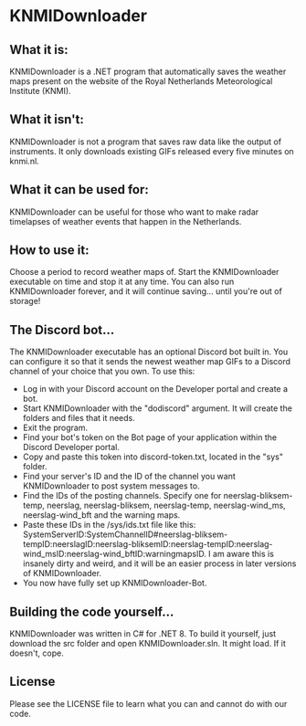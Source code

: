 # KNMIDownloader

## What it is:

KNMIDownloader is a .NET program that automatically saves the weather maps present on the website of the Royal Netherlands Meteorological Institute (KNMI).

## What it isn't:

KNMIDownloader is not a program that saves raw data like the output of instruments. It only downloads existing GIFs released every five minutes on knmi.nl.

## What it can be used for:

KNMIDownloader can be useful for those who want to make radar timelapses of weather events that happen in the Netherlands.

## How to use it:

Choose a period to record weather maps of. Start the KNMIDownloader executable on time and stop it at any time.
You can also run KNMIDownloader forever, and it will continue saving... until you're out of storage!

## The Discord bot...

The KNMIDownloader executable has an optional Discord bot built in. You can configure it so that it sends the newest weather map GIFs to a Discord channel of your choice that you own. To use this:

- Log in with your Discord account on the Developer portal and create a bot.
- Start KNMIDownloader with the "dodiscord" argument. It will create the folders and files that it needs.
- Exit the program.
- Find your bot's token on the Bot page of your application within the Discord Developer portal.
- Copy and paste this token into discord-token.txt, located in the "sys" folder.
- Find your server's ID and the ID of the channel you want KNMIDownloader to post system messages to.
- Find the IDs of the posting channels. Specify one for neerslag-bliksem-temp, neerslag, neerslag-bliksem, neerslag-temp, neerslag-wind_ms, neerslag-wind_bft and the warning maps.
- Paste these IDs in the /sys/ids.txt file like this:  
  SystemServerID:SystemChannelID#neerslag-bliksem-tempID:neerslagID:neerslag-bliksemID:neerslag-tempID:neerslag-wind_msID:neerslag-wind_bftID:warningmapsID. I am aware this is insanely dirty and weird, and it will be an easier process in later versions of KNMIDownloader.
- You now have fully set up KNMIDownloader-Bot.

## Building the code yourself...

KNMIDownloader was written in C# for .NET 8.
To build it yourself, just download the src folder and open KNMIDownloader.sln. It might load. If it doesn't, cope.

## License

Please see the LICENSE file to learn what you can and cannot do with our code.